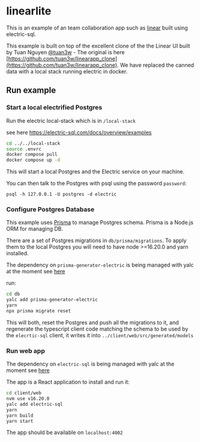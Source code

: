 # linearlite

This is an example of an team collaboration app such as [linear](https://linear.app) built using electric-sql.

This example is built on top of the excellent clone of the the Linear UI built by 
Tuan Nguyen [@tuan3w](https://github.com/tuan3w) - The original is here 
[https://github.com/tuan3w/linearapp_clone](https://github.com/tuan3w/linearapp_clone). 
We have replaced the canned data with a local stack running electric in docker.


## Run example

### Start a local electrified Postgres

Run the electric local-stack which is in `/local-stack`

see here https://electric-sql.com/docs/overview/examples

```bash
cd ../../local-stack
source .envrc
docker compose pull
docker compose up -d
```

This will start a local Postgres and the Electric service on your machine.

You can then talk to the Postgres with psql using the password `password`:

```psql -h 127.0.0.1 -U postgres -d electric ```

### Configure Postgres Database

This example uses [Prisma](https://www.prisma.io/) to manage Postgres schema. 
Prisma is a Node.js ORM for managing DB.

There are a set of Postgres migrations in `db/prisma/migrations`. 
To apply them to the local Postgres you will need to have node >=16.20.0 and yarn installed.

The dependency on `prisma-generator-electric` is being managed with yalc at the moment see [here](using_yalc.md)

run:

```bash
cd db
yalc add prisma-generator-electric
yarn
npx prisma migrate reset
```

This will both, reset the Postgres and push all the migrations to it, and regenerate the typescript client code matching
the schema to be used by the `elecrtic-sql` client, it writes it into `../client/web/src/generated/models`

### Run web app

The dependency on `electric-sql` is being managed with yalc at the moment see [here](using_yalc.md)

The app is a React application to install and run it:

```bash
cd client/web
nvm use v16.20.0
yalc add electric-sql
yarn
yarn build
yarn start
```
The app should be available on `localhost:4002`